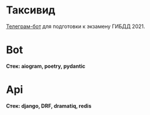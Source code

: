 # Таксивид
[Телеграм-бот](https://t.me/road_robot) для подготовки к экзамену ГИБДД 2021.



# Bot
**Стек: aiogram, poetry, pydantic**

# Api
**Стек: django, DRF, dramatiq, redis**
